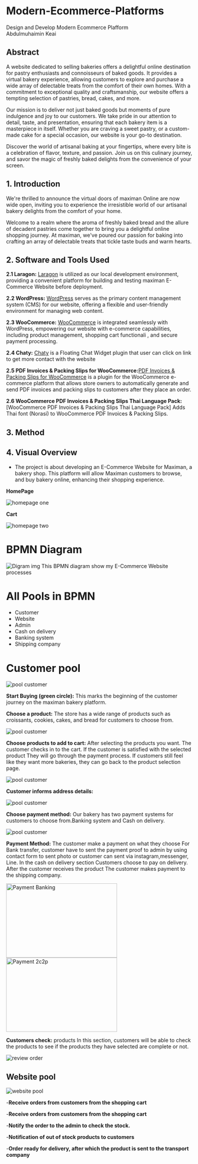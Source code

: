 # Modern-Ecommerce-Platforms
Design and Develop Modern Ecommerce Plafform </br>
Abdulmuhaimin Keai

## Abstract
A website dedicated to selling bakeries offers a delightful online destination for pastry enthusiasts and connoisseurs of baked goods. It provides a virtual bakery experience, allowing customers to explore and purchase a wide array of delectable treats from the comfort of their own homes. With a commitment to exceptional quality and craftsmanship, our website offers a tempting selection of pastries, bread, cakes, and more.

Our mission is to deliver not just baked goods but moments of pure indulgence and joy to our customers. We take pride in our attention to detail, taste, and presentation, ensuring that each bakery item is a masterpiece in itself. Whether you are craving a sweet pastry, or a custom-made cake for a special occasion, our website is your go-to destination.

Discover the world of artisanal baking at your fingertips, where every bite is a celebration of flavor, texture, and passion. Join us on this culinary journey, and savor the magic of freshly baked delights from the convenience of your screen.

## 1. Introduction
We're thrilled to announce the virtual doors of maximan Online are now wide open, inviting you to experience the irresistible world of our artisanal bakery delights from the comfort of your home.

Welcome to a realm where the aroma of freshly baked bread and the allure of decadent pastries come together to bring you a delightful online shopping journey. At maximan, we've poured our passion for baking into crafting an array of delectable treats that tickle taste buds and warm hearts.

## 2. Software and Tools Used
**2.1 Laragon:** [Laragon](https://laragon.org/why-laragon/) is utilized as our local development environment, providing a convenient platform for building and testing maximan E-Commerce Website before deployment.

**2.2 WordPress:** [WordPress](https://th.wordpress.org/) serves as the primary content management system (CMS) for our website, offering a flexible and user-friendly environment for managing web content.

**2.3 WooCommerce:** [WooCommerce](https://woocommerce.com/) is integrated seamlessly with WordPress, empowering our website with e-commerce capabilities, including product management, shopping cart functionali , and secure payment processing.

**2.4 Chaty:** [Chaty](https://wordpress.org/plugins/chaty/") is a Floating Chat Widget plugin that user can click on link to get more contact with the website

**2.5 PDF Invoices & Packing Slips for WooCommerce:**[PDF Invoices & Packing Slips for WooCommerce](https://wordpress.org/plugins/woocommerce-pdf-invoices-packing-slips/) is a plugin for the WooCommerce e-commerce platform that allows store owners to automatically generate and send PDF invoices and packing slips to customers after they place an order.

**2.6 WooCommerce PDF Invoices & Packing Slips Thai Language Pack:**[WooCommerce PDF Invoices & Packing Slips Thai Language Pack] Adds Thai font (Norasi) to WooCommerce PDF Invoices & Packing Slips.

## 3. Method

## 4. Visual Overview
- The project is about developing an E-Commerce Website for Maximan, a bakery shop. 
This platform will allow Maximan customers to browse, and buy bakery online, enhancing their shopping experience.

**HomePage**

![homepage one](img/shop.png) 

**Cart**

![homepage two](img/cart.png)

# BPMN Diagram
![Digram img](img/m.jpg)
This BPMN diagram show my E-Commerce Website processes 

# All Pools in BPMN
- Customer
- Website
- Admin
- Cash on delivery
- Banking system
- Shipping company

# Customer pool
 
 ![pool customer](img/customer1.png)

**Start Buying (green circle):** This marks the beginning of the customer journey on the maximan bakery platform.

**Choose a product:** The store has a wide range of products such as croissants, cookies, cakes, and bread for customers to choose from.

![pool customer](img/shop.png) 

**Choose products to add to cart:** After selecting the products you want. The customer checks in to the cart. If the customer is satisfied with the selected product They will go through the payment process. If customers still feel like they want more bakeries, they can go back to the product selection page.

![pool customer](img/cart.png) 

**Customer informs address details:** 

![pool customer](img/กรอกที่อยู่.png) 

**Choose payment method:** Our bakery has two payment systems for customers to choose from.Banking system and Cash on delivery.

![pool customer](img/เลือกวิการชำระ.png) 

**Payment Method:** The customer make a payment on what they choose  For Bank transfer, customer have to sent the payment proof to admin by using contact form to sent photo or customer can sent via instagram,messenger, Line. 
In the cash on delivery section Customers choose to pay on delivery.
After the customer receives the product The customer makes payment to the shipping company. 

   <img src="img/โอน.png" alt="Payment Banking" width="300" height="200" style="margin-right: 20px;">       <img src="img/ปลายทางงง.png" alt="Payment 2c2p" width="300" height="200"> 

**Customers check:** products In this section, customers will be able to check the products to see if the products they have selected are complete or not. 

![review order](img/เช็ค.png)

## Website pool

![website pool](img/Website.png)

-**Receive orders from customers from the shopping cart**

-**Receive orders from customers from the shopping cart**  

-**Notify the order to the admin to check the stock.**

-**Notification of out of stock products to customers**

-**Order ready for delivery, after which the product is sent to the transport company**




